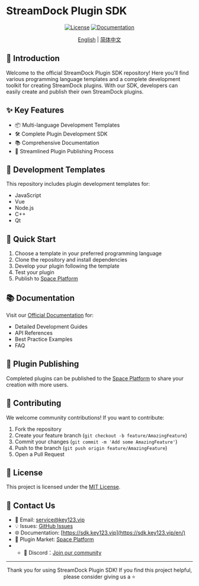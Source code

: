 # StreamDock Plugin SDK

<div align="center">

[![License](https://img.shields.io/badge/license-MIT-blue.svg)](LICENSE)
[![Documentation](https://img.shields.io/badge/docs-sdk.key123.vip-brightgreen.svg)](https://sdk.key123.vip/en/)

[English](./README.md) | [简体中文](./README.zh-CN.md)

</div>

## 🚀 Introduction

Welcome to the official StreamDock Plugin SDK repository! Here you'll find various programming language templates and a complete development toolkit for creating StreamDock plugins. With our SDK, developers can easily create and publish their own StreamDock plugins.

## ✨ Key Features

- 📦 Multi-language Development Templates
- 🛠️ Complete Plugin Development SDK
- 📚 Comprehensive Documentation
- 🔌 Streamlined Plugin Publishing Process

## 📂 Development Templates

This repository includes plugin development templates for:

- JavaScript
- Vue
- Node.js
- C++
- Qt

## 🔨 Quick Start

1. Choose a template in your preferred programming language
2. Clone the repository and install dependencies
3. Develop your plugin following the template
4. Test your plugin
5. Publish to [Space Platform](https://space.key123.vip/)

## 📚 Documentation

Visit our [Official Documentation](https://sdk.key123.vip/en/) for:

- Detailed Development Guides
- API References
- Best Practice Examples
- FAQ

## 🎯 Plugin Publishing

Completed plugins can be published to the [Space Platform](https://space.key123.vip/) to share your creation with more users.

## 🤝 Contributing

We welcome community contributions! If you want to contribute:

1. Fork the repository
2. Create your feature branch (`git checkout -b feature/AmazingFeature`)
3. Commit your changes (`git commit -m 'Add some AmazingFeature'`)
4. Push to the branch (`git push origin feature/AmazingFeature`)
5. Open a Pull Request

## 📄 License

This project is licensed under the [MIT License](LICENSE).

## 📮 Contact Us

- 📧 Email: service@key123.vip
- 💡 Issues: [GitHub Issues](https://github.com/MiraboxSpace/StreamDock-Plugin-SDK/issues)
- 🌐 Documentation: [https://sdk.key123.vip](https://sdk.key123.vip/en/)
- 🏪 Plugin Market: [Space Platform](https://space.key123.vip/)
- - 💬 Discord：[Join our community](https://discord.gg/WvCkKRGavX)

---

<div align="center">

Thank you for using StreamDock Plugin SDK! If you find this project helpful, please consider giving us a ⭐️

</div>